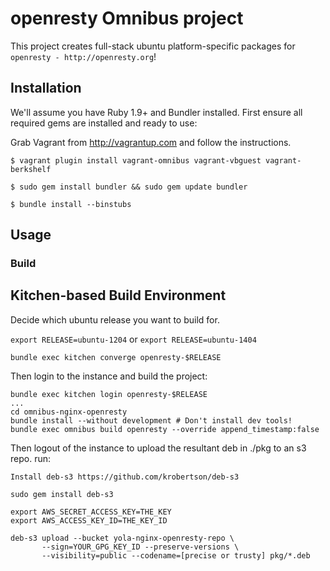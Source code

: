 # openresty Omnibus project

This project creates full-stack ubuntu platform-specific packages for
`openresty - http://openresty.org`!

## Installation

We'll assume you have Ruby 1.9+ and Bundler installed. First ensure all
required gems are installed and ready to use:

Grab Vagrant from http://vagrantup.com and follow the instructions.


```shell
$ vagrant plugin install vagrant-omnibus vagrant-vbguest vagrant-berkshelf
```

```shell
$ sudo gem install bundler && sudo gem update bundler
```

```shell
$ bundle install --binstubs
```

## Usage

### Build

Kitchen-based Build Environment
-------------------------------

Decide which ubuntu release you want to build for.

`export RELEASE=ubuntu-1204` or `export RELEASE=ubuntu-1404`

```shell
bundle exec kitchen converge openresty-$RELEASE
```

Then login to the instance and build the project:

```shell
bundle exec kitchen login openresty-$RELEASE
...
cd omnibus-nginx-openresty
bundle install --without development # Don't install dev tools!
bundle exec omnibus build openresty --override append_timestamp:false

```

Then logout of the instance to upload the resultant deb in ./pkg to an s3 repo. run:
```shell
Install deb-s3 https://github.com/krobertson/deb-s3

sudo gem install deb-s3

export AWS_SECRET_ACCESS_KEY=THE_KEY
export AWS_ACCESS_KEY_ID=THE_KEY_ID

deb-s3 upload --bucket yola-nginx-openresty-repo \
       --sign=YOUR_GPG_KEY_ID --preserve-versions \
       --visibility=public --codename=[precise or trusty] pkg/*.deb

```
